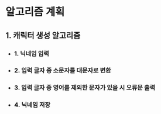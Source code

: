 # 알고리즘 계획
## 1. 캐릭터 생성 알고리즘
* ### 1. 닉네임 입력
* ### 2. 입력 글자 중 소문자를 대문자로 변환
* ### 3. 입력 글자 중 영어를 제외한 문자가 있을 시 오류문 출력
* ### 4. 닉네임 저장
